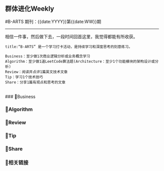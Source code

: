 ## 群体进化Weekly
#B-ARTS
期刊：{{date:YYYY}}第{{date:WW}}期 

------
相信一件事，然后做下去，一段时间回首这里，我觉得都能有所收获。
```ad-Repeat
title:“B-ARTS” 是一个学习打卡活动，是持续学习和深度思考的刻意练习。

Business：至少做1次商业逻辑分析或业务概念学习 
Algorithm：至少做1道LeetCode算法题(Architecture：至少1个功能模块的架构设计或分析)
Review：阅读并点评1篇英文技术文章
Tip：学习1个技术技巧
Share：分享1篇有观点和思考的文章
```
<br>
### 🚦Business

### 🚦Algorithm

### 🚦Review

### 🚦Tip

### 🚦Share

### 🔗相关链接